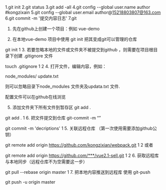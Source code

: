 


1.git init
2.git status
3.git add -all
4.git config --global user.name author #kongzixain
5.git config --global user.email author@15218803807@163.com
6.git commit -m '提交内容日志'
7.git



1. 先在github上创建一个项目：例如 vue-demo

2. 在本地vue-demo 项目中使用 git init 把其变成git可以管理的仓库

git init
1
3. 若要忽略本地的文件或文件夹不被提交到github ，则需要在项目根目录下创建 .gitignore 文件

touch .gitignore
1
2
4. 打开文件，编辑内容，例如：


node_modules/ 
update.txt 

则可以忽略目录下node_modules 文件夹及updata.txt 文件.

配置文件可以在github在线浏览

5. 添加文件夹下所有文件到暂存区 git add .

git add .
1
6. 把文件提交到仓库 git-commit -m “”

git commit -m 'decriptions'
1
5. 关联远程仓库 （第一次使用需要添加github公钥）

git remote add origin https://github.com/kongzixian/webpack.git
1
2
或者

git remote add origin https://github.com/***/vue2.1-sell.git
1
2
6. 获取远程库与本地同步（远程仓库不为空需要这一步）

git pull --rebase origin master
1
7. 把本地内容推送到远程库 使用 git-push

git push -u origin master